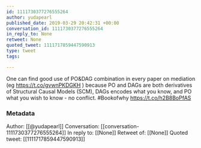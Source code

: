 ```yaml
---
id: 1111730377276555264
author: yudapearl
published_date: 2019-03-29 20:42:31 +00:00
conversation_id: 1111730377276555264
in_reply_to: None
retweet: None
quoted_tweet: 1111717859447590913
type: tweet
tags:

---
```


One can find good use of PO&amp;DAG combination in every paper on mediation (eg  https://t.co/gvwnPKDGKH ) because PO and DAGs are both derivatives of Structural Causal Models (SCM), DAGs encodes what you know, and PO what you wish to know - no conflict.  #Bookofwhy https://t.co/h2B8BoPfAS

### Metadata

Author: [[@yudapearl]]
Conversation: [[conversation-1111730377276555264]]
In reply to: [[None]]
Retweet of: [[None]]
Quoted tweet: [[1111717859447590913]]
